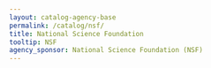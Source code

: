 ```yaml
---
layout: catalog-agency-base
permalink: /catalog/nsf/
title: National Science Foundation
tooltip: NSF
agency_sponsor: National Science Foundation (NSF)
---
```

